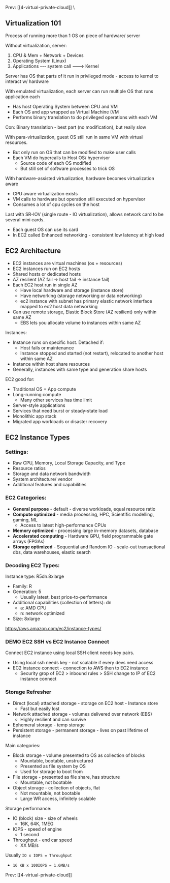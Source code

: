 Prev: [[4-virtual-private-cloud]] \
## Virtualization 101
Process of running more than 1 OS on piece of hardware/ server

Without virtualization, server:
1. CPU & Mem + Network + Devices
2. Operating System (Linux)
3. Applications --- system call ---> Kernel

Server has OS that parts of it run in privileged mode - access to kernel to interact w/ hardware

With emulated virtualization, each server can run multiple OS that runs application each
- Has host Operating System between CPU and VM
- Each OS and app wrapped as Virtual Machine (VM
- Performs binary translation to do privileged operations with each VM

Con: Binary translation - best part (no modification), but really slow

With para-virtualization, guest OS still run in same VM with virtual resources.
- But only run on OS that can be modified to make user calls
- Each VM do hypercalls to Host OS/ hypervisor
	- Source code of each OS modified
	- But still set of software processes to trick OS

With hardware-assisted virtualization, hardware becomes virtualization aware
- CPU aware virtualization exists
- VM calls to hardware but operation still executed on hypervisor
- Consumes a lot of cpu cycles on the host

Last with SR-IOV (single route - IO virtualization), allows network card to be several mini cards. 
- Each guest OS can use its card
- In EC2 called Enhanced networking - consistent low latency at high load

## EC2 Architecture

- EC2 instances are virtual machines (os + resources)
- EC2 instances run on EC2 hosts
- Shared hosts or dedicated hosts
- AZ resilient (AZ fail -> host fail -> instance fail)
- Each EC2 host run in single AZ
	- Have local hardware and storage (instance store)
	- Have networking (storage networking or data networking)
	- ec2 instance with subnet has primary elastic network interface mapped to ec2 host data networking
- Can use remote storage, Elastic Block Store (AZ resilient) only within same AZ
	- EBS lets you allocate volume to instances within same AZ

Instances:
- Instance runs on specific host. Detached if:
	- Host fails or maintenance
	- Instance stopped and started (not restart), relocated to another host within same AZ
- Instance within host share resources
- Generally, instances with same type and generation share hosts

EC2 good for:
- Traditional OS + App compute
- Long-running compute
	- Many other services has time limit
- Server-style applications
- Services that need burst or steady-state load
- Monolithic app stack
- Migrated app workloads or disaster recovery

## EC2 Instance Types

### Settings:
- Raw CPU, Memory, Local Storage Capacity, and Type
- Resource ratios
- Storage and data network bandwidth
- System architecture/ vendor
- Additional features and capabilities

### EC2 Categories:
- **General purpose** - default - diverse workloads, equal resource ratio
- **Compute optimized** - media processing, HPC, Scientific modelling, gaming, ML
	- Access to latest high-performance CPUs
- **Memory optimized** - processing large in-memory datasets, database
- **Accelerated computing** - Hardware GPU, field programmable gate arrays (FPGAs)
- **Storage optimized** - Sequential and Random IO - scale-out transactional dbs, data warehouses, elastic search

### Decoding EC2 Types:
Instance type: R5dn.8xlarge
- Family: R
- Generation: 5
	- Usually latest, best price-to-performance
- Additional capabilities (collection of letters): dn
	- a: AMD CPU
	- n: network optimized
- Size: 8xlarge

https://aws.amazon.com/ec2/instance-types/

### DEMO EC2 SSH vs EC2 Instance Connect

Connect EC2 instance using local SSH client needs key pairs.
- Using local ssh needs key - not scalable if every devs need access
- EC2 instance connect - connection to AWS then to EC2 instance
	- Security grop of EC2 > inbound rules > SSH change to IP of EC2 instance connect

### Storage Refresher
- Direct (local) attached storage - storage on EC2 host - Instance store
	- Fast but easily lost
- Network attached storage - volumes delivered over network (EBS)
	- Highly resilient and can survive
- Ephemeral storage - temp storage
- Persistent storage - permanent storage - lives on past lifetime of instance

Main categories:
- Block storage - volume presented to OS as collection of blocks
	- Mountable, bootable, unstructured
	- Presented as file system by OS
	- Used for storage to boot from
- File storage - presented as file share, has structure
	- Mountable, not bootable
- Object storage - collection of objects, flat
	- Not mountable, not bootable
	- Large WR access, infinitely scalable

Storage performance:
- IO (block) size - size of wheels
	- 16K, 64K, 1MEG
- IOPS - speed of engine
	- 1 second
- Throughput - end car speed
	-  XX MB/s

Usually `IO x IOPS = Throughput`
- `16 KB x 100IOPS = 1.6MB/s`

Prev: [[4-virtual-private-cloud]]